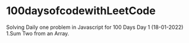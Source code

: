 # 100daysofcodewithLeetCode
Solving Daily one problem in Javascript for 100 Days 
Day 1 (18-01-2022)
  1.Sum Two from an Array.
